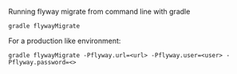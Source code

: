 Running flyway migrate from command line with gradle

```
gradle flywayMigrate
```

For a production like environment:

```
gradle flywayMigrate -Pflyway.url=<url> -Pflyway.user=<user> -Pflyway.password=<>
```